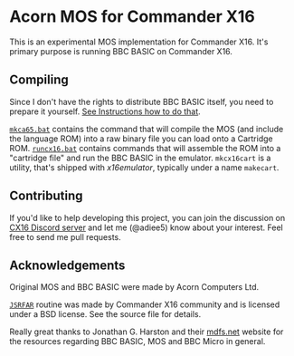 # Acorn MOS for Commander X16

This is an experimental MOS implementation for Commander X16. It's primary purpose is running BBC BASIC on Commander X16.

## Compiling
Since I don't have the rights to distribute BBC BASIC itself, you need to prepare it yourself. [See Instructions how to do that](/docs/preparebas.md).

[`mkca65.bat`](/mkca65.bat) contains the command that will compile the MOS (and include the language ROM) into a raw binary file you can load onto a Cartridge ROM. [`runcx16.bat`](/runcx16.bat) contains commands that will assemble the ROM into a "cartridge file" and run the BBC BASIC in the emulator. `mkcx16cart` is a utility, that's shipped with *x16emulator*, typically under a name `makecart`.

## Contributing
If you'd like to help developing this project, you can join the discussion on [CX16 Discord server](https://discord.gg/nS2PqEC) and let me (@adiee5) know about your interest. Feel free to send me pull requests.

## Acknowledgements
Original MOS and BBC BASIC were made by Acorn Computers Ltd. 

[`JSRFAR`](/src/jsrfar.inc) routine was made by Commander X16 community and is licensed under a BSD license. See the source file for details.

Really great thanks to Jonathan G. Harston and their [mdfs.net](https://mdfs.net/) website for the resources regarding BBC BASIC, MOS and BBC Micro in general.